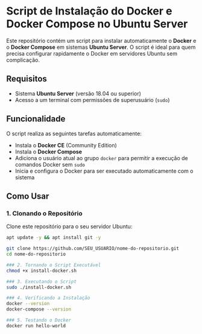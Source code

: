 # Script de Instalação do Docker e Docker Compose no Ubuntu Server

Este repositório contém um script para instalar automaticamente o **Docker** e o **Docker Compose** em sistemas **Ubuntu Server**. O script é ideal para quem precisa configurar rapidamente o Docker em servidores Ubuntu sem complicação.

## Requisitos

- Sistema **Ubuntu Server** (versão 18.04 ou superior)
- Acesso a um terminal com permissões de superusuário (`sudo`)

## Funcionalidade

O script realiza as seguintes tarefas automaticamente:

- Instala o **Docker CE** (Community Edition)
- Instala o **Docker Compose**
- Adiciona o usuário atual ao grupo `docker` para permitir a execução de comandos Docker sem `sudo`
- Inicia e configura o Docker para ser executado automaticamente com o sistema

## Como Usar

### 1. Clonando o Repositório

Clone este repositório para o seu servidor Ubuntu:

```bash
apt update -y && apt install git -y

git clone https://github.com/SEU_USUARIO/nome-do-repositorio.git
cd nome-do-repositorio

### 2. Tornando o Script Executável
chmod +x install-docker.sh

### 3. Executando o Script
sudo ./install-docker.sh

### 4. Verificando a Instalação
docker --version
docker-compose --version

### 5. Testando o Docker
docker run hello-world
